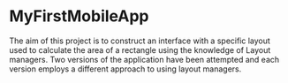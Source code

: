 # MyFirstMobileApp

The aim of this project is to construct an interface with a specific layout used to calculate the area of a rectangle using the knowledge of Layout managers. Two versions of the application have been attempted and each version employs a different approach to using layout managers.
